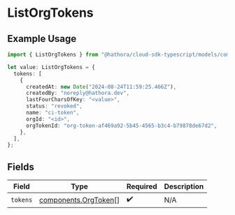 # ListOrgTokens

## Example Usage

```typescript
import { ListOrgTokens } from "@hathora/cloud-sdk-typescript/models/components";

let value: ListOrgTokens = {
  tokens: [
    {
      createdAt: new Date("2024-08-24T11:59:25.466Z"),
      createdBy: "noreply@hathora.dev",
      lastFourCharsOfKey: "<value>",
      status: "revoked",
      name: "ci-token",
      orgId: "<id>",
      orgTokenId: "org-token-af469a92-5b45-4565-b3c4-b79878de67d2",
    },
  ],
};
```

## Fields

| Field                                                        | Type                                                         | Required                                                     | Description                                                  |
| ------------------------------------------------------------ | ------------------------------------------------------------ | ------------------------------------------------------------ | ------------------------------------------------------------ |
| `tokens`                                                     | [components.OrgToken](../../models/components/orgtoken.md)[] | :heavy_check_mark:                                           | N/A                                                          |